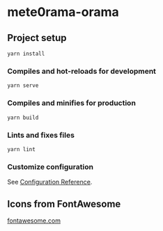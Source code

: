 # mete0rama-orama

## Project setup
```
yarn install
```

### Compiles and hot-reloads for development
```
yarn serve
```

### Compiles and minifies for production
```
yarn build
```

### Lints and fixes files
```
yarn lint
```

### Customize configuration
See [Configuration Reference](https://cli.vuejs.org/config/).

## Icons from FontAwesome

[fontawesome.com](https://fontawesome.com/icons?d=gallery&m=free)
